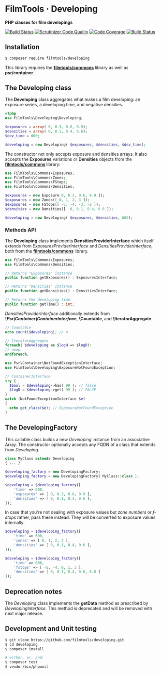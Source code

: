 # FilmTools · Developing

**PHP classes for film developings**

[![Build Status](https://travis-ci.org/filmtools/developing.svg?branch=master)](https://travis-ci.org/filmtools/developing)
[![Scrutinizer Code Quality](https://scrutinizer-ci.com/g/filmtools/developing/badges/quality-score.png?b=master)](https://scrutinizer-ci.com/g/filmtools/developing/?branch=master)
[![Code Coverage](https://scrutinizer-ci.com/g/filmtools/developing/badges/coverage.png?b=master)](https://scrutinizer-ci.com/g/filmtools/developing/?branch=master)
[![Build Status](https://scrutinizer-ci.com/g/filmtools/developing/badges/build.png?b=master)](https://scrutinizer-ci.com/g/filmtools/developing/build-status/master)



## Installation

```bash
$ composer require filmtools/developing
```

This library requires the **[filmtools/commons](https://packagist.org/packages/filmtools/commons)** library as well as **psr/container**.



## The Developing class

The **Developing** class aggregates what makes a film developing: an exposure series, a developing time, and negative densities.

```php
<?php
use FilmTools\Developing\Developing;

$exposures = array( 0, 0.3, 0.6, 0.9);
$densities = array( 0, 0.1, 0.4, 0.6);
$dev_time = 600;

$developing = new Developing( $exposures, $densities, $dev_time);
```
The constructor not only accepts exposure and densities arrays. It also accepts the **Exposures** variations or **Densities** objects from the **[filmtools/commons](https://packagist.org/packages/filmtools/commons)** library:

```php
use FilmTools\Commons\Exposures;
use FilmTools\Commons\Zones;
use FilmTools\Commons\FStops;
use FilmTools\Commons\Densities;

$exposures = new Exposure 0, 0.3, 0.6, 0.9 ]);
$exposures = new Zones([ 0, 1, 2, 3 ]);
$exposures = new FStops([ -5, -4, -3, -2 ]);
$densities = new Densities([  0, 0.1, 0.4, 0.6 ]);

$developing = new Developing( $exposures, $densities, 600);
```



### Methods API

The **Developing** class implements **DensitiesProviderInterface** which itself extends from *ExposuresProviderInterface* and *DensitiesProviderInterface*, both from the **[filmtools/commons](https://packagist.org/packages/filmtools/commons)** library. 

```php
use FilmTools\Commons\Exposures;
use FilmTools\Commons\Densities;

// Returns "Exposures" instance
public function getExposures() : ExposuresInterface;

// Returns "Densities" instance
public function getDensities() : DensitiesInterface;

// Returns the developing time.
public function getTime() : int;
```

*DensitiesProviderInterface* additionally extends from ***\Psr\Container\ContainerInterface***, **\Countable**, and **\IteratorAggregate.**

```php
// Countable
echo count($developing); // 4
```

```php
// IteratorAggregate
foreach( $developing as $logH => $logD):
// noop
endforeach;
```

```php
use Psr\Container\NotFoundExceptionInterface;
use FilmTools\Developing\ExposureNotFoundException;

// ContainerInterface
try {
  $bool = $developing->has( 99 ); // false
  $logD = $developing->get( 99 ); // FALSE  
}
catch (NotFoundExceptionInterface $e)
{
  echo get_class($e); // ExposureNotFoundException
}
```



## The DevelopingFactory 

This callable class builds a new *Developing* instance from an associative Array. The constructor optionally accepts any FQDN of a class that extends from *Developing*.

```php
class MyClass extends Developing
{ ... }

$developing_factory = new DevelopingFactory;
$developing_factory = new DevelopingFactory( MyClass::class );

$developing = $developing_factory([
	'time' => 600,
	'exposures' => [ 0, 0.3, 0.6, 0.9 ],
	'densities' => [ 0, 0.1, 0.4, 0.6 ],
]);
```

In case that you're not dealing with exposure values but *zone numbers* or *f-stops* rather, pass these instead. They will be converted to exposure values internally:

```php
$developing = $developing_factory([
	'time' => 600,
	'zones' => [ 0, 1, 2, 3 ],
	'densities' => [ 0, 0.1, 0.4, 0.6 ],
]);

$developing = $developing_factory([
	'time' => 600,
	'fstops' => [ -5, -4, 0, 1, 3 ],
	'densities' => [ 0, 0.1, 0.4, 0.6, 0.8 ]
]);
```



## Deprecation notes

The *Developing* class implements the **getData** method as prescribed by *DevelopingInterface*. This method is deprecated and will be removed with next major release.



## Development and Unit testing

```bash
$ git clone https://github.com/filmtools/developing.git
$ cd developing
$ composer install

# either, or, and:
$ composer test
$ vendor/bin/phpunit
```


